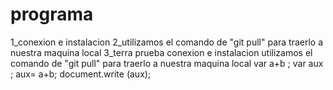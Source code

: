 # programa
1_conexion e instalacion
2_utilizamos el comando de "git pull" para traerlo a nuestra maquina local
3_terra prueba
conexion e instalacion
utilizamos el comando de "git pull" para traerlo a nuestra maquina local
var a+b ; 
var aux ;
aux= a+b;
document.write (aux);

